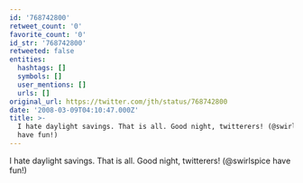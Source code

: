 ```yaml
---
id: '768742800'
retweet_count: '0'
favorite_count: '0'
id_str: '768742800'
retweeted: false
entities:
  hashtags: []
  symbols: []
  user_mentions: []
  urls: []
original_url: https://twitter.com/jth/status/768742800
date: '2008-03-09T04:10:47.000Z'
title: >-
  I hate daylight savings. That is all. Good night, twitterers! (@swirlspice
  have fun!)
---
```


I hate daylight savings. That is all. Good night, twitterers! (@swirlspice have fun!)